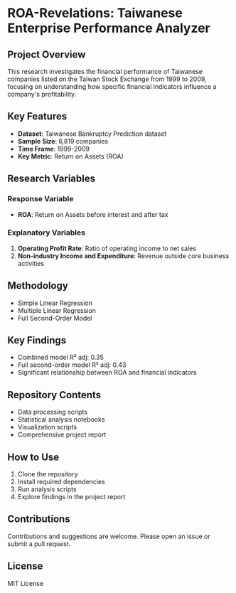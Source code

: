 # ROA-Revelations: Taiwanese Enterprise Performance Analyzer

## Project Overview

This research investigates the financial performance of Taiwanese companies listed on the Taiwan Stock Exchange from 1999 to 2009, focusing on understanding how specific financial indicators influence a company's profitability.

## Key Features

- **Dataset**: Taiwanese Bankruptcy Prediction dataset
- **Sample Size**: 6,819 companies
- **Time Frame**: 1999-2009
- **Key Metric**: Return on Assets (ROA)

## Research Variables

### Response Variable
- **ROA**: Return on Assets before interest and after tax

### Explanatory Variables
1. **Operating Profit Rate**: Ratio of operating income to net sales
2. **Non-industry Income and Expenditure**: Revenue outside core business activities

## Methodology

- Simple Linear Regression
- Multiple Linear Regression
- Full Second-Order Model

## Key Findings

- Combined model R² adj: 0.35
- Full second-order model R² adj: 0.43
- Significant relationship between ROA and financial indicators

## Repository Contents

- Data processing scripts
- Statistical analysis notebooks
- Visualization scripts
- Comprehensive project report

## How to Use

1. Clone the repository
2. Install required dependencies
3. Run analysis scripts
4. Explore findings in the project report

## Contributions

Contributions and suggestions are welcome. Please open an issue or submit a pull request.

## License

MIT License
